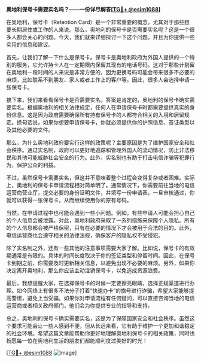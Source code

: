 **奥地利保号卡需要实名吗？——一份详尽解答[[TG💪+ @esim1088](https://t.me/s/esim1088)]**

在奥地利，保号卡（Retention Card）是一个非常重要的概念，尤其对于那些想要长期居住或工作的人来说。那么，奥地利的保号卡是否需要实名呢？这是一个很多人都会关心的问题。今天，我们就来详细探讨一下这个问题，并且为你提供一些实用的信息和建议。

首先，让我们了解一下什么是保号卡。保号卡是奥地利政府为外国人提供的一个特别的服务，它允许持卡人在一定期限内保留其现有的电话号码。这对于那些计划留在奥地利一段时间的人来说是非常方便的，因为更换号码可能会带来很多不必要的麻烦，比如联系不到朋友、家人或者工作上的客户等。因此，很多人会选择申请一张保号卡。

接下来，我们来看看保号卡是否需要实名。答案是肯定的，奥地利的保号卡确实需要实名。根据奥地利的相关法律规定，任何人在申请保号卡时都需要提供真实的身份信息。这是因为政府需要确保所有持有保号卡的人都符合相关的入境和居留规定。换句话说，如果你想要申请保号卡，你就必须提供你的护照信息、签证类型以及其他必要的文件。

那么，为什么奥地利政府要实行这样的政策呢？主要原因是为了维护国家安全和社会秩序。通过实名制，政府可以更好地追踪和管理外国人的流动情况，防止非法移民和其他可能威胁社会安全的行为。此外，实名制也有助于打击电信诈骗等犯罪行为，保护公众的利益。

不过，虽然保号卡需要实名，但这并不意味着整个过程会变得复杂或者困难。实际上，奥地利的保号卡申请流程相对简单明了。通常情况下，你需要前往当地的电信运营商营业厅，提交必要的身份证明文件，并填写一份申请表。一旦审核通过，你就可以获得一张保号卡，从而继续使用你的原有号码。

当然，在申请过程中也可能会遇到一些小问题。例如，有些申请人可能会担心自己的个人信息会被泄露。对此，奥地利政府采取了一系列措施来保障个人隐私。所有的个人信息都会被严格保密，只有在必要的情况下才会被用于合法的目的。此外，电信运营商也会遵守相关的法律法规，确保客户的隐私权不受侵犯。

除了实名制之外，还有一些其他的注意事项需要大家了解。比如说，保号卡的有效期通常是有限的。具体的时间长度取决于你的签证类型和停留时间。因此，在保号卡到期之前，你需要及时更新相关信息，以避免出现不必要的麻烦。另外，如果你决定离开奥地利，那么你应该主动注销保号卡，以免造成资源浪费。

最后，我想提醒大家，在选择保号卡的时候一定要擦亮眼睛，选择正规渠道进行办理。如今网络上有很多不法分子打着“快速办卡”的旗号进行诈骗，希望大家能够提高警惕，避免上当受骗。如果你对申请流程有任何疑问，可以直接咨询当地的电信运营商或者相关政府部门，他们会为你提供专业的指导和支持。

总之，奥地利的保号卡确实需要实名，这是为了保障国家安全和社会秩序。虽然这个要求可能会让一些人感到不便，但从长远来看，它有助于维护一个更加和谐稳定的社会环境。希望这篇文章能帮助你更好地理解奥地利保号卡的相关政策，同时也祝愿每一位在奥地利生活的朋友们都能顺利度过美好的时光！

[[TG💪+ @esim1088](https://t.me/s/esim1088) ![Image](https://i.postimg.cc/4NQfJmqS/Snipaste-2025-05-13-00-14-12.png)]